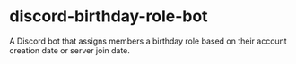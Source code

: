 # discord-birthday-role-bot
A Discord bot that assigns members a birthday role based on their account creation date or server join date.
